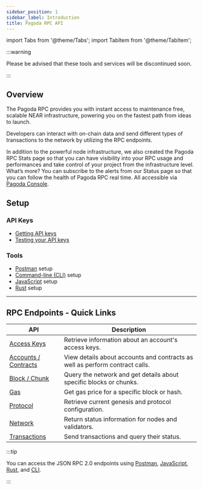 ```yaml
---
sidebar_position: 1
sidebar_label: Introduction
title: Pagoda RPC API
---
```


import Tabs from '@theme/Tabs';
import TabItem from '@theme/TabItem';

:::warning

Please be advised that these tools and services will be discontinued soon.

:::

## Overview

The Pagoda RPC provides you with instant access to maintenance free, scalable NEAR infrastructure, powering you on the fastest path from ideas to launch.

Developers can interact with on-chain data and send different types of transactions to the network by utilizing the RPC endpoints.

In addition to the powerful node infrastructure, we also created the Pagoda RPC Stats page so that you can have visibility into your RPC usage and performances and take control of your project from the infrastructure level. What’s more? You can subscribe to the alerts from our Status page so that you can follow the health of Pagoda RPC real time. All accessible via [Pagoda Console](https://console.pagoda.co/).

## Setup

### API Keys

- [Getting API keys](get-keys.md)
- [Testing your API keys](setup.md#test-your-api-keys)

### Tools

- [Postman](setup.md#postman-setup) setup
- [Command-line (CLI)](setup.md#command-line-setup) setup
- [JavaScript](setup.md#javascript-setup) setup
- [Rust](setup.md#rust-setup) setup

---

## RPC Endpoints - Quick Links

| API                                        | Description                                                                  |
| ------------------------------------------ | ---------------------------------------------------------------------------- |
| [Access Keys](/api/rpc/access-keys)        | Retrieve information about an account's access keys.                         |
| [Accounts / Contracts](/api/rpc/contracts) | View details about accounts and contracts as well as perform contract calls. |
| [Block / Chunk](/api/rpc/block-chunk)      | Query the network and get details about specific blocks or chunks.           |
| [Gas](/api/rpc/gas)                        | Get gas price for a specific block or hash.                                  |
| [Protocol](/api/rpc/protocol)              | Retrieve current genesis and protocol configuration.                         |
| [Network](/api/rpc/network)                | Return status information for nodes and validators.                          |
| [Transactions](/api/rpc/transactions)      | Send transactions and query their status.                                    |

:::tip

You can access the JSON RPC 2.0 endpoints using [Postman](setup.md#postman-setup),
[JavaScript](setup.md#javascript-setup), [Rust](setup.md#rust-setup), and [CLI](setup.md#command-line-setup).

:::
